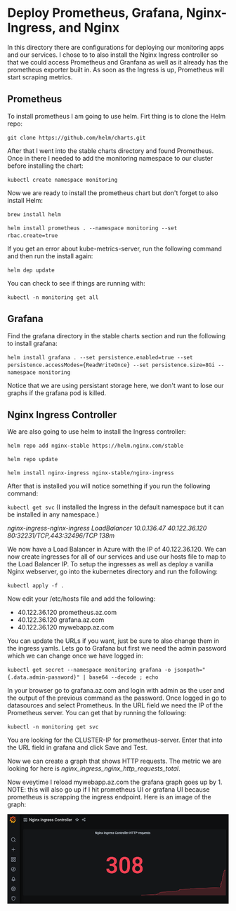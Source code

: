 # Deploy Prometheus, Grafana, Nginx-Ingress, and Nginx

In this directory there are configurations for deploying our monitoring apps and our services. I chose to to also install the Nginx Ingress controller so that we could access Prometheus and Granfana as well as it already has the prometheus exporter built in. As soon as the Ingress is up, Prometheus will start scraping metrics.

## Prometheus

To install prometheus I am going to use helm. Firt thing is to clone the Helm repo:

`git clone https://github.com/helm/charts.git`

After that I went into the stable charts directory and found Prometheus. Once in there I needed to add the monitoring namespace to our cluster before installing the chart:

`kubectl create namespace monitoring`

Now we are ready to install the prometheus chart but don't forget to also install Helm:

`brew install helm`

`helm install prometheus . --namespace monitoring --set rbac.create=true`

If you get an error about kube-metrics-server, run the following command and then run the install again:

`helm dep update`

You can check to see if things are running with:

`kubectl -n monitoring get all`

## Grafana

Find the grafana directory in the stable charts section and run the following to install grafana:

`helm install grafana . --set persistence.enabled=true --set persistence.accessModes={ReadWriteOnce} --set persistence.size=8Gi --namespace monitoring`

Notice that we are using persistant storage here, we don't want to lose our graphs if the grafana pod is killed.

## Nginx Ingress Controller

We are also going to use helm to install the Ingress controller:

`helm repo add nginx-stable https://helm.nginx.com/stable`

`helm repo update`

`helm install nginx-ingress nginx-stable/nginx-ingress`

After that is installed you will notice something if you run the following command:

`kubectl get svc` (I installed the Ingress in the default namespace but it can be installed in any namespace.)

*nginx-ingress-nginx-ingress   LoadBalancer   10.0.136.47   40.122.36.120   80:32231/TCP,443:32496/TCP   138m*

We now have a Load Balancer in Azure with the IP of 40.122.36.120. We can now create ingresses for all of our services and use our hosts file to map to the Load Balancer IP. To setup the ingresses as well as deploy a vanilla Nginx webserver, go into the kubernetes directory and run the following:

`kubectl apply -f .`

Now edit your /etc/hosts file and add the following:

- 40.122.36.120   prometheus.az.com
- 40.122.36.120   grafana.az.com
- 40.122.36.120   mywebapp.az.com

You can update the URLs if you want, just be sure to also change them in the ingress yamls. Lets go to Grafana but first we need the admin password which we can change once we have logged in:

`kubectl get secret --namespace monitoring grafana -o jsonpath="{.data.admin-password}" | base64 --decode ; echo`

In your browser go to grafana.az.com and login with admin as the user and the output of the previous command as the password. Once logged in go to datasources and select Prometheus. In the URL field we need the IP of the Prometheus server. You can get that by running the following:

`kubectl -n monitoring get svc`

You are looking for the CLUSTER-IP for prometheus-server. Enter that into the URL field in grafana and click Save and Test.

Now we can create a graph that shows HTTP requests. The metric we are looking for here is *nginx_ingress_nginx_http_requests_total*.

Now eveytime I reload mywebapp.az.com the grafana graph goes up by 1. NOTE: this will also go up if I hit prometheus UI or grafana UI because prometheus is scrapping the ingress endpoint. Here is an image of the graph:

![alt text](grafana.png)